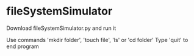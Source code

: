 # fileSystemSimulator

Download fileSystemSimulator.py and run it

Use commands 'mkdir folder', 'touch file', 'ls' or 'cd folder'
Type 'quit' to end program
